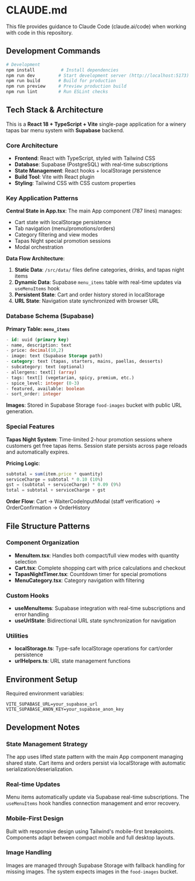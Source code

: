 # CLAUDE.md

This file provides guidance to Claude Code (claude.ai/code) when working with code in this repository.

## Development Commands

```bash
# Development
npm install          # Install dependencies
npm run dev         # Start development server (http://localhost:5173)
npm run build       # Build for production
npm run preview     # Preview production build
npm run lint        # Run ESLint checks
```

## Tech Stack & Architecture

This is a **React 18 + TypeScript + Vite** single-page application for a winery tapas bar menu system with **Supabase** backend.

### Core Architecture
- **Frontend**: React with TypeScript, styled with Tailwind CSS
- **Database**: Supabase (PostgreSQL) with real-time subscriptions
- **State Management**: React hooks + localStorage persistence
- **Build Tool**: Vite with React plugin
- **Styling**: Tailwind CSS with CSS custom properties

### Key Application Patterns

**Central State in App.tsx**: The main App component (787 lines) manages:
- Cart state with localStorage persistence
- Tab navigation (menu/promotions/orders)
- Category filtering and view modes
- Tapas Night special promotion sessions
- Modal orchestration

**Data Flow Architecture**:
1. **Static Data**: `/src/data/` files define categories, drinks, and tapas night items
2. **Dynamic Data**: Supabase `menu_items` table with real-time updates via `useMenuItems` hook
3. **Persistent State**: Cart and order history stored in localStorage
4. **URL State**: Navigation state synchronized with browser URL

### Database Schema (Supabase)

**Primary Table: `menu_items`**
```sql
- id: uuid (primary key)
- name, description: text
- price: decimal(10,2) 
- image: text (Supabase Storage path)
- category: text (tapas, starters, mains, paellas, desserts)
- subcategory: text (optional)
- allergens: text[] (array)
- tags: text[] (vegetarian, spicy, premium, etc.)
- spice_level: integer (0-3)
- featured, available: boolean
- sort_order: integer
```

**Images**: Stored in Supabase Storage `food-images` bucket with public URL generation.

### Special Features

**Tapas Night System**: Time-limited 2-hour promotion sessions where customers get free tapas items. Session state persists across page reloads and automatically expires.

**Pricing Logic**:
```typescript
subtotal = sum(item.price * quantity)
serviceCharge = subtotal * 0.10 (10%)
gst = (subtotal + serviceCharge) * 0.09 (9%)
total = subtotal + serviceCharge + gst
```

**Order Flow**: Cart → WaiterCodeInputModal (staff verification) → OrderConfirmation → OrderHistory

## File Structure Patterns

### Component Organization
- **MenuItem.tsx**: Handles both compact/full view modes with quantity selection
- **Cart.tsx**: Complete shopping cart with price calculations and checkout
- **TapasNightTimer.tsx**: Countdown timer for special promotions
- **MenuCategory.tsx**: Category navigation with filtering

### Custom Hooks
- **useMenuItems**: Supabase integration with real-time subscriptions and error handling
- **useUrlState**: Bidirectional URL state synchronization for navigation

### Utilities
- **localStorage.ts**: Type-safe localStorage operations for cart/order persistence
- **urlHelpers.ts**: URL state management functions

## Environment Setup

Required environment variables:
```
VITE_SUPABASE_URL=your_supabase_url
VITE_SUPABASE_ANON_KEY=your_supabase_anon_key
```

## Development Notes

### State Management Strategy
The app uses lifted state pattern with the main App component managing shared state. Cart items and orders persist via localStorage with automatic serialization/deserialization.

### Real-time Updates
Menu items automatically update via Supabase real-time subscriptions. The `useMenuItems` hook handles connection management and error recovery.

### Mobile-First Design
Built with responsive design using Tailwind's mobile-first breakpoints. Components adapt between compact mobile and full desktop layouts.

### Image Handling
Images are managed through Supabase Storage with fallback handling for missing images. The system expects images in the `food-images` bucket.